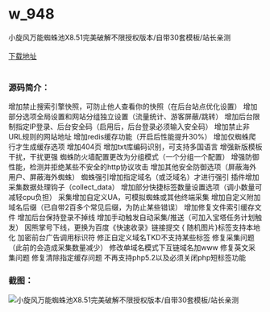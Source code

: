 # w_948
小旋风万能蜘蛛池X8.51完美破解不限授权版本/自带30套模板/站长亲测
<br/></br>
[下载地址](https://www.uuid2.com/948.html "下载地址")
<br/></br>
<h3>源码简介：</h3>
<p>增加禁止搜索引擎快照，可防止他人查看你的快照（在后台站点优化设置）
增加部分选项全局设置和网站分组独立设置（流量统计、游客屏蔽/跳转）
增加后台限制指定IP登录、后台安全码（启用后，后台登录必须输入安全码）
增加禁止非URL规则的网站地址
增加redis缓存功能（开启后性能提升30%）
增加仅蜘蛛爬行才生成缓存选项
增加404页
增加txt库编码识别，可支持多国语言
增强新版模板干扰，干扰更强
蜘蛛防火墙配置更改为分组模式（一个分组一个配置）
增强防御性能，检测并拒绝某些不安全的http协议攻击
增加其他安全防御选项（屏蔽海外用户、屏蔽海外蜘蛛）
蜘蛛强引增加指定域名（或泛域名）才进行强引
插件增加采集数据处理钩子（collect_data）
增加部分快捷标签数量设置选项（调小数量可减轻cpu负担）
采集增加自定义UA，可模拟蜘蛛或其他终端采集
增加自定义附加域名后缀（已自带2百多个常见后缀，为防止某些错误）
增加修复文件索引缓存文件
增加后台保持登录不掉线
增加手动触发自动采集/推送（可加入宝塔任务计划触发）
因熊掌号下线，更换为百度《快速收录》链接提交
{ 随机图片}标签支持本地化
加密前台广告调用标识符
修正自定义域名TKD不支持某些标签
修复采集问题（此前的会造成采集数量减少）
修改单域名模式下互链域名加www
修复英文采集问题
修复清除指定缓存问题
不再支持php5.2以及必须关闭php短标签功能<p>
<h3>截图：</h3>
<img src="https://www.uuid2.com/wp-content/uploads/img/202105/9c4d33b383.jpg" alt="小旋风万能蜘蛛池X8.51完美破解不限授权版本/自带30套模板/站长亲测">
